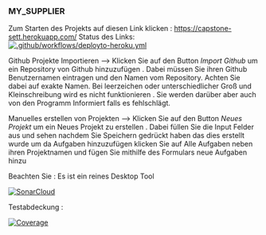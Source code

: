 ### MY_SUPPLIER

Zum Starten des Projekts auf diesen Link klicken : https://capstone-sett.herokuapp.com/
Status des Links: [![.github/workflows/deployto-heroku.yml](https://github.com/BarburKoeroglu/my-supplier/actions/workflows/deployto-heroku.yml/badge.svg)](https://github.com/BarburKoeroglu/my-supplier/actions/workflows/deployto-heroku.yml)

Github Projekte Importieren --> Klicken Sie auf den Button *Import Github* um ein Repository von Github hinzuzufügen . Dabei müssen Sie ihren Github      Benutzernamen eintragen und den Namen vom Repository. Achten Sie dabei auf exakte Namen. Bei leerzeichen oder	unterschiedlicher Groß und Kleinschreibung wird es nicht funktionieren . Sie werden darüber aber auch von den Programm Informiert falls es fehlschlägt.

Manuelles erstellen von Projekten --> Klicken Sie auf den Button *Neues Projekt* um ein Neues Projekt zu erstellen . Dabei füllen Sie die Input Felder aus und sehen nachdem Sie Speichern gedrückt haben das dies erstellt wurde um da Aufgaben hinzuzufügen klicken Sie auf Alle Aufgaben neben ihren Projektnamen und fügen Sie mithilfe des Formulars neue Aufgaben hinzu


Beachten Sie : Es ist ein reines Desktop Tool

[![SonarCloud](https://sonarcloud.io/images/project_badges/sonarcloud-white.svg)](https://sonarcloud.io/summary/new_code?id=BarburKoeroglu_my-supplier_backend)

Testabdeckung :

[![Coverage](https://sonarcloud.io/api/project_badges/measure?project=BarburKoeroglu_my-supplier_backend&metric=coverage)](https://sonarcloud.io/summary/new_code?id=BarburKoeroglu_my-supplier_backend)
